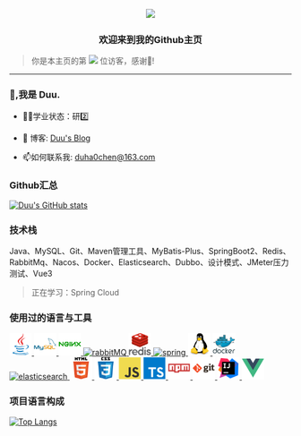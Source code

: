  <p align=center><img src="https://cdn.jsdelivr.net/gh/0oHo0/Picture@main/img/202312181036449.jpg#pic_center" style="width: 30%;" /></p>

<h3 align='center'>
欢迎来到我的Github主页
</h3>


> 你是本主页的第 <img src="https://profile-counter.glitch.me/0oHo0/count.svg" style="width: 15%;"/> 位访客，感谢🙏!
-----

### 👋,我是 Duu.

- 👨‍🎓学业状态：研2️⃣


- 📝 博客: [Duu's Blog](https://0oho0.github.io/)
- 📫如何联系我: duha0chen@163.com

### Github汇总
[![Duu's GitHub stats](https://github-readme-stats.vercel.app/api?username=0oHo0&show_icons=true&theme=vue&hide=prs,contribs&locale=cn&hide_title=true&hide_border=true)](https://github.com/anuraghazra/github-readme-stats)

### 技术栈

Java、MySQL、Git、Maven管理工具、MyBatis-Plus、SpringBoot2、Redis、RabbitMq、Nacos、Docker、Elasticsearch、Dubbo、设计模式、JMeter压力测试、Vue3

> 正在学习：Spring Cloud

### 使用过的语言与工具
<p align="left">
    <a href="https://www.java.com" target="_blank" rel="noreferrer"> <img
            src="https://raw.githubusercontent.com/devicons/devicon/master/icons/java/java-original.svg" alt="java"
            width="40" height="40"/> </a>
    <a href="https://www.mysql.com/" target="_blank" rel="noreferrer"> <img
            src="https://raw.githubusercontent.com/devicons/devicon/master/icons/mysql/mysql-original-wordmark.svg"
            alt="mysql" width="40" height="40"/> </a>
    <a href="https://www.nginx.com" target="_blank" rel="noreferrer"> <img
            src="https://raw.githubusercontent.com/devicons/devicon/master/icons/nginx/nginx-original.svg" alt="nginx"
            width="40" height="40"/> </a>
    <a href="https://www.rabbitmq.com" target="_blank" rel="noreferrer">
        <img src="https://www.vectorlogo.zone/logos/rabbitmq/rabbitmq-icon.svg" alt="rabbitMQ" width="40" height="40"/>
    </a>
    <a href="https://redis.io" target="_blank" rel="noreferrer"> <img
            src="https://raw.githubusercontent.com/devicons/devicon/master/icons/redis/redis-original-wordmark.svg"
            alt="redis" width="40" height="40"/> </a>
    <a href="https://spring.io/" target="_blank" rel="noreferrer">
        <img src="https://www.vectorlogo.zone/logos/springio/springio-icon.svg" alt="spring" width="40" height="40"/>
    </a>
    <a href="https://www.linux.org/" target="_blank"
       rel="noreferrer"> <img
            src="https://raw.githubusercontent.com/devicons/devicon/master/icons/linux/linux-original.svg" alt="linux"
            width="40" height="40"/> </a>
    <a href="https://www.docker.com/" target="_blank" rel="noreferrer">
        <img src="https://raw.githubusercontent.com/devicons/devicon/master/icons/docker/docker-original-wordmark.svg"
             alt="docker" width="40" height="40"/> </a>
    <a href="https://www.elastic.co" target="_blank" rel="noreferrer">
        <img src="https://www.vectorlogo.zone/logos/elastic/elastic-icon.svg" alt="elasticsearch" width="40"
             height="40"/>
    </a>
    <a
            href="https://www.w3.org/html/" target="_blank" rel="noreferrer"> <img
            src="https://raw.githubusercontent.com/devicons/devicon/master/icons/html5/html5-original-wordmark.svg"
            alt="html5" width="40" height="40"/> </a>
    <a href="https://www.w3schools.com/css/" target="_blank" rel="noreferrer"> <img
            src="https://raw.githubusercontent.com/devicons/devicon/master/icons/css3/css3-original-wordmark.svg"
            alt="css3"
            width="40" height="40"/> </a>
    <a href="https://developer.mozilla.org/en-US/docs/Web/JavaScript" target="_blank"
       rel="noreferrer"> <img
            src="https://raw.githubusercontent.com/devicons/devicon/master/icons/javascript/javascript-original.svg"
            alt="javascript" width="40" height="40"/> </a>
        <a href="https://www.typescriptlang.org/docs/handbook/typescript-in-5-minutes.html" target="_blank"
       rel="noreferrer"> <img
            src="https://raw.githubusercontent.com/devicons/devicon/master/icons/typescript/typescript-original.svg"
            alt="javascript" width="40" height="40"/> </a>
     <a href="https://www.npmjs.com" target="_blank"
       rel="noreferrer"> <img
            src="https://raw.githubusercontent.com/devicons/devicon/master/icons/npm/npm-original-wordmark.svg"
            alt="javascript" width="40" height="40"/> </a>
         <a href="https://git-scm.com" target="_blank"
       rel="noreferrer"> <img
            src="https://raw.githubusercontent.com/devicons/devicon/master/icons/git/git-original-wordmark.svg"
            alt="javascript" width="40" height="40"/> </a>
         <a href="https://www.jetbrains.com/" target="_blank"
       rel="noreferrer"> <img
            src="https://raw.githubusercontent.com/devicons/devicon/master/icons/intellij/intellij-original.svg"
            alt="javascript" width="40" height="40"/> </a>
         <a href="https://cn.vuejs.org/" target="_blank"
       rel="noreferrer"> <img
            src="https://raw.githubusercontent.com/devicons/devicon/master/icons/vuejs/vuejs-original.svg"
            alt="javascript" width="40" height="40"/> </a>
</p>


### 项目语言构成

[![Top Langs](https://github-readme-stats.vercel.app/api/top-langs/?username=0oHo0&layout=compact&hide_title=true&hide_border=true)](https://github.com/anuraghazra/github-readme-stats)

